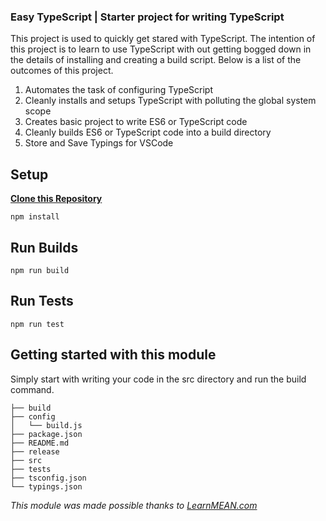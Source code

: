 ### Easy TypeScript | Starter project for writing TypeScript

This project is used to quickly get stared with TypeScript. The intention of this project is to learn to use TypeScript with out getting bogged down in the details of installing and creating a build script. Below is a list of the outcomes of this project.

1. Automates the task of configuring TypeScript
2. Cleanly installs and setups TypeScript with polluting the global system scope
3. Creates basic project to write ES6 or TypeScript code
4. Cleanly builds ES6 or TypeScript code into a build directory
5. Store and Save Typings for VSCode

**Setup**
---
**[Clone this Repository](https://github.com/jsecademy/easy-typescript/archive/master.zip)**

```
npm install
```

**Run Builds**
---
```
npm run build
```

**Run Tests**
---
```
npm run test
```

**Getting started with this module**
---
Simply start with writing your code in the src directory and run the build command.

```
├── build
├── config
│   └── build.js
├── package.json
├── README.md
├── release
├── src
├── tests
├── tsconfig.json
└── typings.json
```

*This module was made possible thanks to [LearnMEAN.com](https://www.learnmean.com/)*